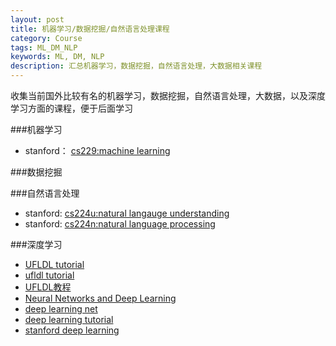 ```yaml
---
layout: post
title: 机器学习/数据挖掘/自然语言处理课程
category: Course 
tags: ML_DM_NLP
keywords: ML, DM, NLP
description: 汇总机器学习，数据挖掘，自然语言处理，大数据相关课程
---
```


收集当前国外比较有名的机器学习，数据挖掘，自然语言处理，大数据，以及深度学习方面的课程，便于后面学习

###机器学习
- stanford： [cs229:machine learning](http://cs229.stanford.edu/)

###数据挖掘

###自然语言处理
- stanford: [cs224u:natural langauge understanding](https://web.stanford.edu/class/cs224u/)
- stanford: [cs224n:natural language processing](https://web.stanford.edu/class/cs224n/)

###深度学习
- [UFLDL tutorial](http://deeplearning.stanford.edu/wiki/index.php/UFLDL_Tutorial)
- [ufldl tutorial](http://ufldl.stanford.edu/tutorial/)
- [UFLDL教程](http://ufldl.stanford.edu/wiki/index.php/UFLDL%E6%95%99%E7%A8%8B)
- [Neural Networks and Deep Learning](http://neuralnetworksanddeeplearning.com/)
- [deep learning net](http://deeplearning.net/)
- [deep learning tutorial](http://deeplearning.net/tutorial/)
- [stanford deep learning](http://deeplearning.stanford.edu/tutorial/)




